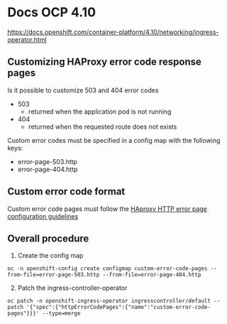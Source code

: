 # Docs OCP 4.10 
https://docs.openshift.com/container-platform/4.10/networking/ingress-operator.html

## Customizing HAProxy error code response pages

Is it possible to customize 503 and 404 error codes

- 503
  - returned when the application pod is not running
- 404
  - returned when the requested route does not exists

Custom error codes must be specified in a config map with the following keys:

- error-page-503.http
- error-page-404.http

## Custom error code format

Custom error code pages must follow the [HAproxy HTTP error page configuration guidelines](https://www.haproxy.com/documentation/hapee/latest/configuration/config-sections/http-errors/)


## Overall procedure 

1) Create the config map

```
oc -n openshift-config create configmap custom-error-code-pages --from-file=error-page-503.http --from-file=error-page-404.http
```

2) Patch the ingress-controller-operator

```
oc patch -n openshift-ingress-operator ingresscontroller/default --patch '{"spec":{"httpErrorCodePages":{"name":"custom-error-code-pages"}}}' --type=merge
```

